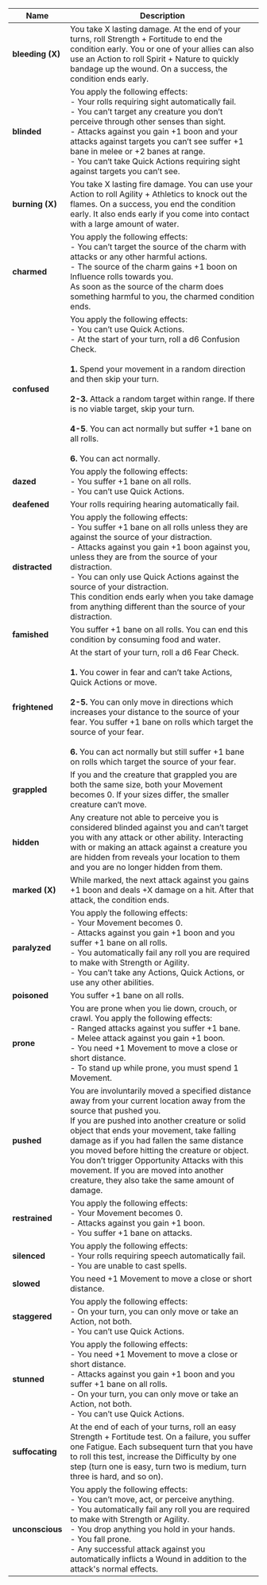 Name | Description
--- | ---
**bleeding (X)** | You take X lasting damage. At the end of your turns, roll Strength + Fortitude to end the condition early. You or one of your allies can also use an Action to roll Spirit + Nature to quickly bandage up the wound. On a success, the condition ends early.
**blinded** | You apply the following effects:<br/>- Your rolls requiring sight automatically fail.<br/>- You can’t target any creature you don’t perceive through other senses than sight.<br/>- Attacks against you gain +1 boon and your attacks against targets you can’t see suffer +1 bane in melee or +2 banes at range.<br/>- You can‘t take Quick Actions requiring sight against targets you can’t see.<br/>
**burning (X)** | You take X lasting fire damage. You can use your Action to roll Agility + Athletics to knock out the flames. On a success, you end the condition early. It also ends early if you come into contact with a large amount of water.
**charmed** | You apply the following effects:<br/>- You can’t target the source of the charm with attacks or any other harmful actions.<br/>- The source of the charm gains +1 boon on Influence rolls towards you.<br/>As soon as the source of the charm does something harmful to you, the charmed condition ends.<br/>
**confused** | You apply the following effects:<br/>- You can’t use Quick Actions.<br/>- At the start of your turn, roll a d6 Confusion Check.<br/><br/><strong>1. </strong>Spend your movement in a random direction and then skip your turn.<br/><br/><strong>2-3.</strong> Attack a random target within range. If there is no viable target, skip your turn.<br/><br/><strong>4-5</strong>. You can act normally but suffer +1 bane on all rolls.<br/><br/><strong>6.</strong> You can act normally.
**dazed** | You apply the following effects:<br/>- You suffer +1 bane on all rolls.<br/>- You can’t use Quick Actions.<br/>
**deafened** | Your rolls requiring hearing automatically fail.
**distracted** | You apply the following effects:<br/>- You suffer +1 bane on all rolls unless they are against the source of your distraction.<br/>- Attacks against you gain +1 boon against you, unless they are from the source of your distraction.<br/>- You can only use Quick Actions against the source of your distraction.<br/>This condition ends early when you take damage from anything different than the source of your distraction.<br/>
**famished** | You suffer +1 bane on all rolls. You can end this condition by consuming food and water.
**frightened** | At the start of your turn, roll a d6 Fear Check.<br/><br/><strong>1.</strong> You cower in fear and can’t take Actions, Quick Actions or move.<br/><br/><strong>2-5.</strong> You can only move in directions which increases your distance to the source of your fear. You suffer +1 bane on rolls which target the source of your fear.<br/><br/><strong>6. </strong>You can act normally but still suffer +1 bane on rolls which target the source of your fear.
**grappled** | If you and the creature that grappled you are both the same size, both your Movement becomes 0. If your sizes differ, the smaller creature can‘t move. 
**hidden** | Any creature not able to perceive you is considered blinded against you and can’t target you with any attack or other ability. Interacting with or making an attack against a creature you are hidden from reveals your location to them and you are no longer hidden from them.
**marked (X)** | While marked, the next attack against you gains +1 boon and deals +X damage on a hit. After that attack, the condition ends.
**paralyzed** | You apply the following effects:<br/>- Your Movement becomes 0.<br/>- Attacks against you gain +1 boon and you suffer +1 bane on all rolls.<br/>- You automatically fail any roll you are required to make with Strength or Agility.<br/>- You can’t take any Actions, Quick Actions, or use any other abilities.<br/>
**poisoned** | You suffer +1 bane on all rolls.
**prone** | You are prone when you lie down, crouch, or crawl. You apply the following effects:<br/>- Ranged attacks against you suffer +1 bane.<br/>- Melee attack against you gain +1 boon.<br/>- You need +1 Movement to move a close or short distance.<br/>- To stand up while prone, you must spend 1 Movement.<br/>
**pushed** | You are involuntarily moved a specified distance away from your current location away from the source that pushed you. <br/>If you are pushed into another creature or solid object that ends your movement, take falling damage as if you had fallen the same distance you moved before hitting the creature or object. You don’t trigger Opportunity Attacks with this movement. If you are moved into another creature, they also take the same amount of damage.<br/>
**restrained** | You apply the following effects:<br/>- Your Movement becomes 0.<br/>- Attacks against you gain +1 boon.<br/>- You suffer +1 bane on attacks.<br/>
**silenced** | You apply the following effects:<br/>- Your rolls requiring speech automatically fail.<br/>- You are unable to cast spells.<br/>
**slowed** | You need +1 Movement to move a close or short distance.
**staggered** | You apply the following effects:<br/>- On your turn, you can only move or take an Action, not both.<br/>- You can’t use Quick Actions.<br/>
**stunned** | You apply the following effects:<br/>- You need +1 Movement to move a close or short distance.<br/>- Attacks against you gain +1 boon and you suffer +1 bane on all rolls.<br/>- On your turn, you can only move or take an Action, not both.<br/>- You can’t use Quick Actions.<br/>
**suffocating** | At the end of each of your turns, roll an easy Strength + Fortitude test. On a failure, you suffer one Fatigue. Each subsequent turn that you have to roll this test, increase the Difficulty by one step (turn one is easy, turn two is medium, turn three is hard, and so on).
**unconscious** | You apply the following effects:<br/>- You can’t move, act, or perceive anything.<br/>- You automatically fail any roll you are required to make with Strength or Agility.<br/>- You drop anything you hold in your hands.<br/>- You fall prone.<br/>- Any successful attack against you automatically inflicts a Wound in addition to the attack's normal effects.<br/>
